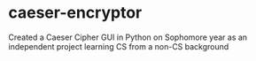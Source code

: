 # caeser-encryptor

Created a Caeser Cipher GUI in Python on Sophomore year as an independent project learning CS from a non-CS background 
